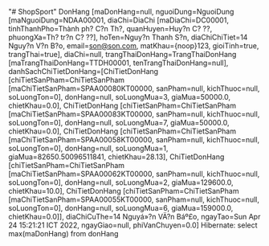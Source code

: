 "# ShopSport" 
DonHang [maDonHang=null, nguoiDung=NguoiDung [maNguoiDung=NDAA00001, diaChi=DiaChi [maDiaChi=DC00001, tinhThanhPho=Thành ph? C?n Th?, quanHuyen=Huy?n C? ??, phuongXa=Th? tr?n C? ??], hoTen=Nguy?n Thanh S?n, diaChiChiTiet=14 Nguy?n V?n B?o, email=son@son.com, matKhau={noop}123, gioiTinh=true, trangThai=true], diaChi=null, trangThaiDonHang=TrangThaiDonHang [maTrangThaiDonHang=TTDH00001, tenTrangThaiDonHang=null], danhSachChiTietDonHang=[ChiTietDonHang [chiTietSanPham=ChiTietSanPham [maChiTietSanPham=SPAA00080KT00000, sanPham=null, kichThuoc=null, soLuongTon=0], donHang=null, soLuongMua=3, giaMua=50000.0, chietKhau=0.0], ChiTietDonHang [chiTietSanPham=ChiTietSanPham [maChiTietSanPham=SPAA00083KT00000, sanPham=null, kichThuoc=null, soLuongTon=0], donHang=null, soLuongMua=7, giaMua=50000.0, chietKhau=0.0], ChiTietDonHang [chiTietSanPham=ChiTietSanPham [maChiTietSanPham=SPAA00058KT00000, sanPham=null, kichThuoc=null, soLuongTon=0], donHang=null, soLuongMua=1, giaMua=82650.50096511841, chietKhau=28.13], ChiTietDonHang [chiTietSanPham=ChiTietSanPham [maChiTietSanPham=SPAA00062KT00000, sanPham=null, kichThuoc=null, soLuongTon=0], donHang=null, soLuongMua=2, giaMua=129600.0, chietKhau=10.0], ChiTietDonHang [chiTietSanPham=ChiTietSanPham [maChiTietSanPham=SPAA00055KT00000, sanPham=null, kichThuoc=null, soLuongTon=0], donHang=null, soLuongMua=6, giaMua=159000.0, chietKhau=0.0]], diaChiCuThe=14 Nguyá»?n VÄ?n Báº£o, ngayTao=Sun Apr 24 15:21:21 ICT 2022, ngayGiao=null, phiVanChuyen=0.0]
Hibernate: select max(maDonHang) from donHang 